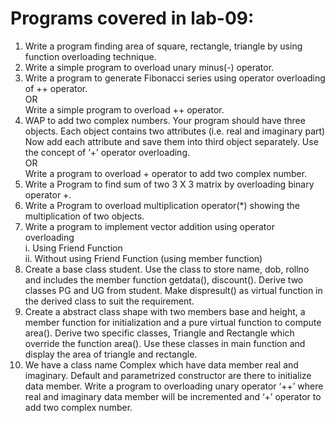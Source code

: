 
<h1>Programs covered in lab-09:</h1>
<ol>
    <li>Write a program finding area of square, rectangle, triangle by using function overloading technique.</li>
    <li>Write a simple program to overload unary minus(-) operator.</li>
    <li>Write a program to generate Fibonacci series using operator overloading of ++ operator.<br>
        OR<br>
        Write a simple program to overload ++ operator.</li>
    <li>WAP to add two complex numbers. Your program should have three objects. Each object contains two attributes (i.e. real and imaginary part) Now add each attribute and save them into third object separately. Use the concept of ‘+’ operator overloading.<br>
        OR<br>
        Write a program to overload + operator to add two complex number.</li>
    <li>Write a Program to find sum of two 3 X 3 matrix by overloading binary operator +.</li>
    <li>Write a Program to overload multiplication operator(*) showing the multiplication of two objects.</li>
    <li>Write a program to implement vector addition using operator overloading<br>
        i. Using Friend Function<br>
        ii. Without using Friend Function (using member function)</li>
    <li>Create a base class student. Use the class to store name, dob, rollno and includes the member function getdata(), discount(). Derive two classes PG and UG from student. Make dispresult() as virtual function in the derived class to suit the requirement.</li>
    <li>Create a abstract class shape with two members base and height, a member function for initialization and a pure virtual function to compute area(). Derive two specific classes, Triangle and Rectangle which override the function area(). Use these classes in main function and display the area of triangle and rectangle.</li>
    <li>We have a class name Complex which have data member real and imaginary. Default and parametrized constructor are there to initialize data member. Write a program to overloading unary operator ‘++’ where real and imaginary data member will be incremented and ‘+’ operator to add two complex number.</li>
</ol>
